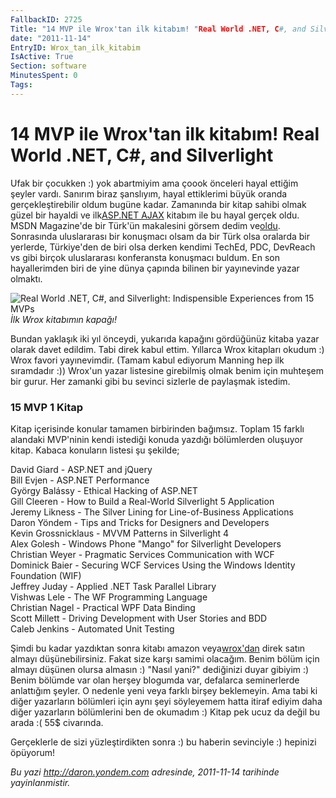 ```yaml
---
FallbackID: 2725
Title: "14 MVP ile Wrox'tan ilk kitabım! "Real World .NET, C#, and Silverlight""
date: "2011-11-14"
EntryID: Wrox_tan_ilk_kitabim
IsActive: True
Section: software
MinutesSpent: 0
Tags: 
---
```

# 14 MVP ile Wrox'tan ilk kitabım! Real World .NET, C#, and Silverlight
Ufak bir çocukken :) yok abartmiyim ama çoook önceleri hayal ettiğim
şeyler vardı. Sanırım biraz şanslıyım, hayal ettiklerimi büyük oranda
gerçekleştirebilir oldum bugüne kadar. Zamanında bir kitap sahibi olmak
güzel bir hayaldi ve ilk[ASP.NET
AJAX](http://daron.yondem.com/tr/post/955bda47-4d8a-4544-8a11-3d416693ac8a)
kitabım ile bu hayal gerçek oldu. MSDN Magazine'de bir Türk'ün
makalesini görsem dedim
ve[oldu](http://daron.yondem.com/tr/post/1419ebe7-95be-42f0-b991-6481472e4ad5).
Sonrasında uluslararası bir konuşmacı olsam da bir Türk olsa oralarda
bir yerlerde, Türkiye'den de biri olsa derken kendimi TechEd, PDC,
DevReach vs gibi birçok uluslararası konferansta konuşmacı buldum. En
son hayallerimden biri de yine dünya çapında bilinen bir yayınevinde
yazar olmaktı.

![Real World .NET, C\#, and Silverlight: Indispensible Experiences from
15 MVPs](media/Wrox_tan_ilk_kitabim/realworld.jpg)\
*İlk Wrox kitabımın kapağı!*

Bundan yaklaşık iki yıl önceydi, yukarıda kapağını gördüğünüz kitaba
yazar olarak davet edildim. Tabi direk kabul ettim. Yıllarca Wrox
kitapları okudum :) Wrox favori yayınevimdir. (Tamam kabul ediyorum
Manning hep ilk sıramdadır :)) Wrox'un yazar listesine girebilmiş olmak
benim için muhteşem bir gurur. Her zamanki gibi bu sevinci sizlerle de
paylaşmak istedim.

### 15 MVP 1 Kitap

Kitap içerisinde konular tamamen birbirinden bağımsız. Toplam 15 farklı
alandaki MVP'ninin kendi istediği konuda yazdığı bölümlerden oluşuyor
kitap. Kabaca konuların listesi şu şekilde;

David Giard - ASP.NET and jQuery\
Bill Evjen - ASP.NET Performance\
György Balássy - Ethical Hacking of ASP.NET\
Gill Cleeren - How to Build a Real-World Silverlight 5 Application\
Jeremy Likness - The Silver Lining for Line-of-Business Applications\
Daron Yöndem - Tips and Tricks for Designers and Developers\
Kevin Grossnicklaus - MVVM Patterns in Silverlight 4\
Alex Golesh - Windows Phone "Mango" for Silverlight Developers\
Christian Weyer - Pragmatic Services Communication with WCF\
Dominick Baier - Securing WCF Services Using the Windows Identity
Foundation (WIF)\
Jeffrey Juday - Applied .NET Task Parallel Library\
Vishwas Lele - The WF Programming Language\
Christian Nagel - Practical WPF Data Binding\
Scott Millett - Driving Development with User Stories and BDD\
Caleb Jenkins - Automated Unit Testing

Şimdi bu kadar yazdıktan sonra kitabı amazon
veya[wrox'dan](http://www.wrox.com/WileyCDA/WroxTitle/Real-World-NET-C-and-Silverlight-Indispensible-Experiences-from-15-MVPs.productCd-1118021967.html)
direk satın almayı düşünebilirsiniz. Fakat size karşı samimi olacağım.
Benim bölüm için almayı düşünen olursa almasın :) "Nasıl yani?"
dediğinizi duyar gibiyim :) Benim bölümde var olan herşey blogumda var,
defalarca seminerlerde anlattığım şeyler. O nedenle yeni veya farklı
birşey beklemeyin. Ama tabi ki diğer yazarların bölümleri için aynı şeyi
söyleyemem hatta itiraf ediyim daha diğer yazarların bölümlerini ben de
okumadım :) Kitap pek ucuz da değil bu arada :( 55\$ civarında.

Gerçeklerle de sizi yüzleştirdikten sonra :) bu haberin sevinciyle :)
hepinizi öpüyorum!



*Bu yazi http://daron.yondem.com adresinde, 2011-11-14 tarihinde yayinlanmistir.*
